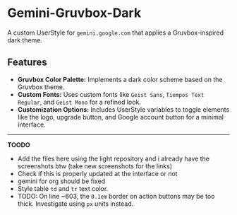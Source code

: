 # Gemini-Gruvbox-Dark

A custom UserStyle for `gemini.google.com` that applies a Gruvbox-inspired dark theme.

## Features

*   **Gruvbox Color Palette:** Implements a dark color scheme based on the Gruvbox theme.
*   **Custom Fonts:** Uses custom fonts like `Geist Sans`, `Tiempos Text Regular`, and `Geist Mono` for a refined look.
*   **Customization Options:** Includes UserStyle variables to toggle elements like the logo, upgrade button, and Google account button for a minimal interface.

---

**TOODO**
- Add the files here using the light repository and i already have the screenshots btw 
(take new screenshots for the links) 
- Check if this is properly updated at the interface or not 
- gemini for org  should be fixed 
- Style table `td` and `tr` text color.
- TODO: On line ~603, the `0.1em` border on action buttons may be too thick. Investigate using `px` units instead.

